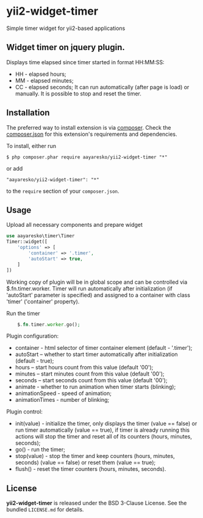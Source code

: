 # yii2-widget-timer
Simple timer widget for yii2-based applications

## Widget timer on jquery plugin.
Displays time elapsed since timer started in format HH:MM:SS:
* HH - elapsed hours;
* ММ - elapsed minutes;
* CC - elapsed seconds;
It can run automatically (after page is load) or manually. It is possible to stop and reset the timer.

## Installation
The preferred way to install extension is via [composer](http://getcomposer.org/download/). Check the [composer.json](https://github.com/aayaresko/yii2-widget-timer/blob/master/composer.json) for this extension's requirements and dependencies.

To install, either run
```
$ php composer.phar require aayaresko/yii2-widget-timer "*"
```
or add
```
"aayaresko/yii2-widget-timer": "*"
```
to the ```require``` section of your `composer.json`.

## Usage
Upload all necessary components and prepare widget
```php
use aayaresko\timer\Timer
Timer::widget([
    'options' => [
        'container' => '.timer',
        'autoStart' => true,
    ]
])
```
Working copy of plugin will be in global scope and can be controlled via $.fn.timer.worker.
Timer will run automatically after initialization (if 'autoStart' parameter is specified) and assigned to a container with class 'timer' ('container' property).

Run the timer
```php
    $.fn.timer.worker.go();
```

Plugin configuration:
* container - html selector of timer container element (default - '.timer');
* autoStart – whether to start timer automatically after initialization (default - true);
* hours – start hours count from this value (default '00');
* minutes – start minutes count from this value (default '00');
* seconds – start seconds count from this value (default '00');
* animate - whether to run animation when timer starts (blinking);
* animationSpeed - speed of animation;
* animationTimes - number of blinking;

Plugin control:
* init(value) - initialize the timer, only displays the timer (value == false) or run timer automatically (value == true), if timer is already running this actions will stop the timer and reset all of its counters (hours, minutes, seconds);
* go() - run the timer;
* stop(value) - stop the timer and keep counters (hours, minutes, seconds) (value == false) or reset them (value == true);
* flush() - reset the timer counters (hours, minutes, seconds).

## License
**yii2-widget-timer** is released under the BSD 3-Clause License. See the bundled `LICENSE.md` for details.

